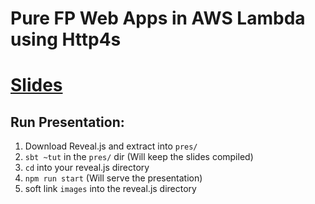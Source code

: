 # Pure FP Web Apps in AWS Lambda using Http4s

# [Slides](slides/slides.md)

## Run Presentation:

1. Download Reveal.js and extract into `pres/`
1. `sbt ~tut` in the `pres/` dir (Will keep the slides compiled)
1. `cd` into your reveal.js directory
1. `npm run start` (Will serve the presentation)
1. soft link `images` into the reveal.js directory
